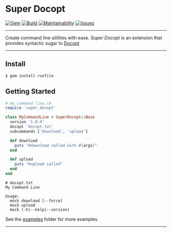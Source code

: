Super Docopt
==================================================

[![Gem](https://img.shields.io/gem/v/super_docopt.svg?style=flat-square)](https://rubygems.org/gems/super_docopt)
[![Build](https://img.shields.io/travis/DannyBen/super_docopt.svg?style=flat-square)](https://travis-ci.org/DannyBen/super_docopt)
[![Maintainability](https://img.shields.io/codeclimate/maintainability/DannyBen/super_docopt.svg?style=flat-square)](https://codeclimate.com/github/DannyBen/super_docopt)
[![Issues](https://img.shields.io/codeclimate/issues/github/DannyBen/super_docopt.svg?style=flat-square)](https://codeclimate.com/github/DannyBen/super_docopt)

---

Create command line utilities with ease.
*Super Docopt* is an extension that provides syntactic sugar to [Docopt][1]

---

Install
--------------------------------------------------

    $ gem install runfile


Getting Started
--------------------------------------------------

```ruby
# my_command_line.rb
require 'super_docopt'

class MyCommandLine < SuperDocopt::Base
  version '1.0.0'
  docopt 'docopt.txt'
  subcommands ['download', 'upload']

  def download
    puts "#download called with #{args}"
  end

  def upload
    puts "#upload called"
  end
end
```

```plain
# docopt.txt
My Command Line

Usage:
  mock download [--force]
  mock upload
  mock (-h|--help|--version)
```

See the [examples](/examples) folder for more examples.

---

[1]: http://docopt.org/
